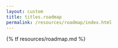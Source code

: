 ```yaml
---
layout: custom
title: titles.roadmap
permalink: /resources/roadmap/index.html
---
```

{% tf resources/roadmap.md %}